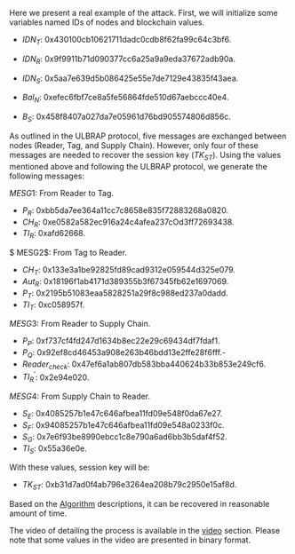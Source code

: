 Here we present a real example of the attack. First, we will initialize some variables named IDs of nodes and blockchain values.

- $IDN_T$: 0x430100cb10621711dadc0cdb8f62fa99c64c3bf6.
    
- $IDN_R$: 0x9f9911b71d090377cc6a25a9a9eda37672adb90a.
    
- $IDN_S$: 0x5aa7e639d5b086425e55e7de7129e43835f43aea.
    
- $Bal_N$: 0xefec6fbf7ce8a5fe56864fde510d67aebccc40e4.

- $B_S$: 0x458f8407a027da7e05961d76bd905574806d856c.

As outlined in the ULBRAP protocol, five messages are exchanged between nodes (Reader, Tag, and Supply Chain). However, only four of these messages are needed to recover the session key ($TK_{ST}$). Using the values mentioned above and following the ULBRAP protocol, we generate the following messages:

$MESG1$: From Reader to Tag.
- $P_R$: 0xbb5da7ee364a11cc7c8658e835f72883268a0820.
- $CH_R$: 0xe0582a582ec916a24c4afea237cOd3ff72693438.
- $TI_R$: 0xafd62668.

$ MESG2$: From Tag to Reader.
- $CH_T$: 0x133e3a1be92825fd89cad9312e059544d325e079.
- $Aut_R$: 0x18196f1ab4171d389355b3f67345fb62e1697069.
- $P_T$: 0x2195b51083eaa5828251a29f8c988ed237a0dadd.
- $TI_T$: 0xc058957f.

$MESG3$: From Reader to Supply Chain.
- $P_P$: 0xf737cf4fd247d1634b8ec22e29c69434df7fdaf1.
- $P_Q$: 0x92ef8cd46453a908e263b46bdd13e2ffe28f6fff.-
- $Reader_{check}$: 0x47ef6a1ab807db583bba440624b33b853e249cf6.
- $TI_R^{\prime}$: 0x2e94e020.

$MESG4$: From Supply Chain to Reader.
- $S_E$: 0x4085257b1e47c646afbea11fd09e548f0da67e27.
- $S_F$: 0x94085257b1e47c646afbea11fd09e548a0233f0c.
- $S_G$: 0x7e6f93be8990ebcc1c8e790a6ad6bb3b5daf4f52.
- $TI_S$: 0x55a36e0e.

With these values, session key will be:
- $TK_{ST}$: 0xb31d7ad0f4ab796e3264ea208b79c2950e15af8d.

Based on the [Algorithm](Algorithm.md) descriptions, it can be recovered in reasonable amount of time.

The video of detailing the process is available in the [video](/README.md#video) section. Please note that some values in the video are presented in binary format.